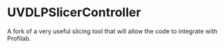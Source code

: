UVDLPSlicerController
=====================

A fork of a very useful slicing tool that will allow the code to integrate with Profilab.
